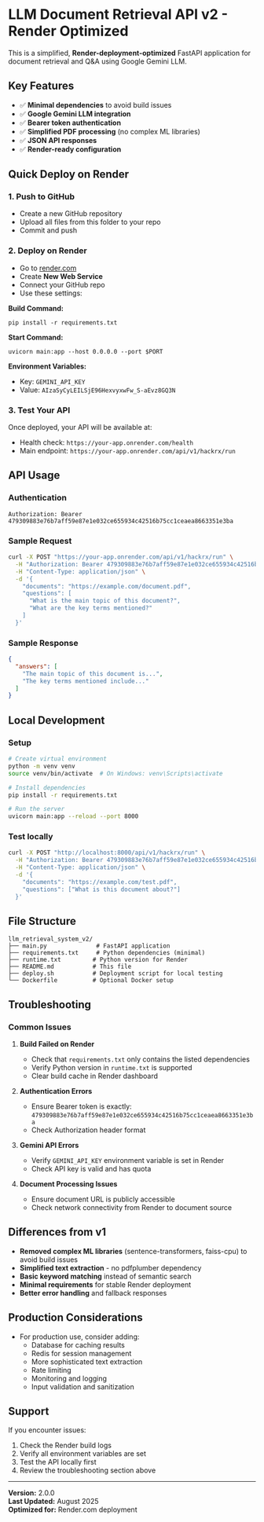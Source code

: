 # LLM Document Retrieval API v2 - Render Optimized

This is a simplified, **Render-deployment-optimized** FastAPI application for document retrieval and Q&A using Google Gemini LLM.

## Key Features

- ✅ **Minimal dependencies** to avoid build issues
- ✅ **Google Gemini LLM integration** 
- ✅ **Bearer token authentication**
- ✅ **Simplified PDF processing** (no complex ML libraries)
- ✅ **JSON API responses**
- ✅ **Render-ready configuration**

## Quick Deploy on Render

### 1. Push to GitHub
- Create a new GitHub repository
- Upload all files from this folder to your repo
- Commit and push

### 2. Deploy on Render
- Go to [render.com](https://render.com)
- Create **New Web Service**
- Connect your GitHub repo
- Use these settings:

**Build Command:**
```
pip install -r requirements.txt
```

**Start Command:**
```
uvicorn main:app --host 0.0.0.0 --port $PORT
```

**Environment Variables:**
- Key: `GEMINI_API_KEY`
- Value: `AIzaSyCyLEILSjE96HexvyxwFw_S-aEvz8GQ3N`

### 3. Test Your API

Once deployed, your API will be available at:
- Health check: `https://your-app.onrender.com/health`
- Main endpoint: `https://your-app.onrender.com/api/v1/hackrx/run`

## API Usage

### Authentication
```
Authorization: Bearer 479309883e76b7aff59e87e1e032ce655934c42516b75cc1ceaea8663351e3ba
```

### Sample Request
```bash
curl -X POST "https://your-app.onrender.com/api/v1/hackrx/run" \
  -H "Authorization: Bearer 479309883e76b7aff59e87e1e032ce655934c42516b75cc1ceaea8663351e3ba" \
  -H "Content-Type: application/json" \
  -d '{
    "documents": "https://example.com/document.pdf",
    "questions": [
      "What is the main topic of this document?",
      "What are the key terms mentioned?"
    ]
  }'
```

### Sample Response
```json
{
  "answers": [
    "The main topic of this document is...",
    "The key terms mentioned include..."
  ]
}
```

## Local Development

### Setup
```bash
# Create virtual environment
python -m venv venv
source venv/bin/activate  # On Windows: venv\Scripts\activate

# Install dependencies
pip install -r requirements.txt

# Run the server
uvicorn main:app --reload --port 8000
```

### Test locally
```bash
curl -X POST "http://localhost:8000/api/v1/hackrx/run" \
  -H "Authorization: Bearer 479309883e76b7aff59e87e1e032ce655934c42516b75cc1ceaea8663351e3ba" \
  -H "Content-Type: application/json" \
  -d '{
    "documents": "https://example.com/test.pdf",
    "questions": ["What is this document about?"]
  }'
```

## File Structure

```
llm_retrieval_system_v2/
├── main.py              # FastAPI application
├── requirements.txt     # Python dependencies (minimal)
├── runtime.txt         # Python version for Render
├── README.md           # This file
├── deploy.sh           # Deployment script for local testing
└── Dockerfile          # Optional Docker setup
```

## Troubleshooting

### Common Issues

1. **Build Failed on Render**
   - Check that `requirements.txt` only contains the listed dependencies
   - Verify Python version in `runtime.txt` is supported
   - Clear build cache in Render dashboard

2. **Authentication Errors**
   - Ensure Bearer token is exactly: `479309883e76b7aff59e87e1e032ce655934c42516b75cc1ceaea8663351e3ba`
   - Check Authorization header format

3. **Gemini API Errors**
   - Verify `GEMINI_API_KEY` environment variable is set in Render
   - Check API key is valid and has quota

4. **Document Processing Issues**
   - Ensure document URL is publicly accessible
   - Check network connectivity from Render to document source

## Differences from v1

- **Removed complex ML libraries** (sentence-transformers, faiss-cpu) to avoid build issues
- **Simplified text extraction** - no pdfplumber dependency
- **Basic keyword matching** instead of semantic search
- **Minimal requirements** for stable Render deployment
- **Better error handling** and fallback responses

## Production Considerations

- For production use, consider adding:
  - Database for caching results
  - Redis for session management  
  - More sophisticated text extraction
  - Rate limiting
  - Monitoring and logging
  - Input validation and sanitization

## Support

If you encounter issues:
1. Check the Render build logs
2. Verify all environment variables are set
3. Test the API locally first
4. Review the troubleshooting section above

---

**Version:** 2.0.0  
**Last Updated:** August 2025  
**Optimized for:** Render.com deployment
